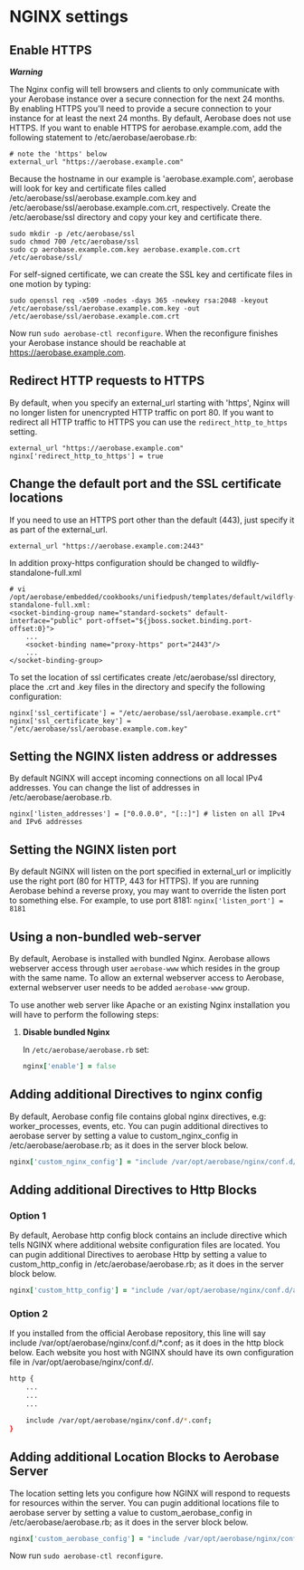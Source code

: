 # NGINX settings
## Enable HTTPS
_**Warning**_

The Nginx config will tell browsers and clients to only communicate with your Aerobase instance over a secure connection for the next 24 months. By enabling HTTPS you'll need to provide a secure connection to your instance for at least the next 24 months.
By default, Aerobase does not use HTTPS. If you want to enable HTTPS for aerobase.example.com, add the following statement to /etc/aerobase/aerobase.rb:

    # note the 'https' below
    external_url "https://aerobase.example.com"

Because the hostname in our example is 'aerobase.example.com', aerobase will look for key and certificate files called /etc/aerobase/ssl/aerobase.example.com.key and /etc/aerobase/ssl/aerobase.example.com.crt, respectively. Create the /etc/aerobase/ssl directory and copy your key and certificate there.

    sudo mkdir -p /etc/aerobase/ssl
    sudo chmod 700 /etc/aerobase/ssl
    sudo cp aerobase.example.com.key aerobase.example.com.crt /etc/aerobase/ssl/

For self-signed certificate, we can create the SSL key and certificate files in one motion by typing:

    sudo openssl req -x509 -nodes -days 365 -newkey rsa:2048 -keyout /etc/aerobase/ssl/aerobase.example.com.key -out /etc/aerobase/ssl/aerobase.example.com.crt

Now run `sudo aerobase-ctl reconfigure`. When the reconfigure finishes your Aerobase instance should be reachable at https://aerobase.example.com.

## Redirect HTTP requests to HTTPS

By default, when you specify an external_url starting with 'https', Nginx will no longer listen for unencrypted HTTP traffic on port 80. If you want to redirect all HTTP traffic to HTTPS you can use the `redirect_http_to_https` setting.

    external_url "https://aerobase.example.com"
    nginx['redirect_http_to_https'] = true

## Change the default port and the SSL certificate locations
If you need to use an HTTPS port other than the default (443), just specify it as part of the external_url.

    external_url "https://aerobase.example.com:2443"

In addition proxy-https configuration should be changed to wildfly-standalone-full.xml

    # vi /opt/aerobase/embedded/cookbooks/unifiedpush/templates/default/wildfly-standalone-full.xml:
    <socket-binding-group name="standard-sockets" default-interface="public" port-offset="${jboss.socket.binding.port-offset:0}">
        ...
        <socket-binding name="proxy-https" port="2443"/>
        ...
    </socket-binding-group>
    
To set the location of ssl certificates create /etc/aerobase/ssl directory, place the .crt and .key files in the directory and specify the following configuration:

    nginx['ssl_certificate'] = "/etc/aerobase/ssl/aerobase.example.crt"
    nginx['ssl_certificate_key'] = "/etc/aerobase/ssl/aerobase.example.com.key"

## Setting the NGINX listen address or addresses

By default NGINX will accept incoming connections on all local IPv4 addresses. You can change the list of addresses in /etc/aerobase/aerobase.rb.

    nginx['listen_addresses'] = ["0.0.0.0", "[::]"] # listen on all IPv4 and IPv6 addresses

## Setting the NGINX listen port

By default NGINX will listen on the port specified in external_url or implicitly use the right port (80 for HTTP, 443 for HTTPS). If you are running Aerobase behind a reverse proxy, you may want to override the listen port to something else. For example, to use port 8181:
`nginx['listen_port'] = 8181`

## Using a non-bundled web-server

By default, Aerobase is installed with bundled Nginx.
Aerobase allows webserver access through user `aerobase-www` which resides
in the group with the same name. To allow an external webserver access to
Aerobase, external webserver user needs to be added `aerobase-www` group.

To use another web server like Apache or an existing Nginx installation you
will have to perform the following steps:

1. **Disable bundled Nginx**

    In `/etc/aerobase/aerobase.rb` set:

    ```ruby
    nginx['enable'] = false
    ```

## Adding additional Directives to nginx config
By default, Aerobase config file contains global nginx directives, e.g: worker_processes, events, etc.
You can pugin additional directives to aerobase server by setting a value to custom_nginx_config in /etc/aerobase/aerobase.rb; as it does in the server block below.

```ruby
nginx['custom_nginx_config'] = "include /var/opt/aerobase/nginx/conf.d/additional-nginx-directives.import;"
```

## Adding additional Directives to Http Blocks
### Option 1
By default, Aerobase http config block contains an include directive which tells NGINX where additional website configuration files are located.
You can pugin additional Directives to aerobase Http by setting a value to custom_http_config in /etc/aerobase/aerobase.rb; as it does in the server block below.
```ruby
nginx['custom_http_config'] = "include /var/opt/aerobase/nginx/conf.d/additional-http-directives.import;"
```
### Option 2
If you installed from the official Aerobase repository, this line will say include /var/opt/aerobase/nginx/conf.d/*.conf; as it does in the http block below. 
Each website you host with NGINX should have its own configuration file in /var/opt/aerobase/nginx/conf.d/.
```bash
http {
    ...
    ...
    ...

    include /var/opt/aerobase/nginx/conf.d/*.conf;
}
```

## Adding additional Location Blocks to Aerobase Server
The location setting lets you configure how NGINX will respond to requests for resources within the server.
You can pugin additional locations file to aerobase server by setting a value to custom_aerobase_config in /etc/aerobase/aerobase.rb; as it does in the server block below.

```ruby
nginx['custom_aerobase_config'] = "include /var/opt/aerobase/nginx/conf.d/additional-location.import;"
```
Now run `sudo aerobase-ctl reconfigure`.

